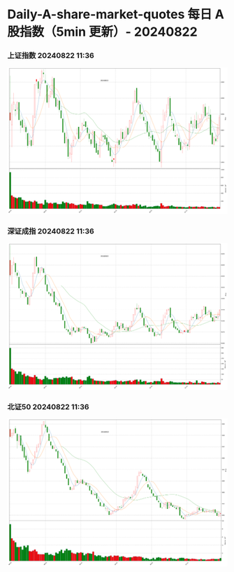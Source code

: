 
# Daily-A-share-market-quotes 每日 A 股指数（5min 更新）- 20240822

### 上证指数 20240822 11:36
![](./fig/2024/8/20240822-sh000001.png)

### 深证成指 20240822 11:36
![](./fig/2024/8/20240822-sz399001.png)

### 北证50 20240822 11:36
![](./fig/2024/8/20240822-bj899050.png)
